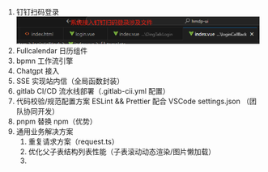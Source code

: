 1. 钉钉扫码登录
![](Knowledge_Skill/Images/49f41ee64911c45b83baf0dd1ef79ff%201.png)
2. Fullcalendar 日历组件
3. bpmn 工作流引擎
4. Chatgpt 接入
5. SSE 实现站内信（全局函数封装）
6. gitlab CI/CD 流水线部署（.gitlab-cii.yml 配置）
7. 代码校验/规范配置方案 ESLint && Prettier 配合 VSCode settings.json （团队协同开发）
8. pnpm 替换 npm（优势）
9. 通用业务解决方案
	1. 重复请求方案（request.ts）
	2. 优化父子表结构列表性能（子表滚动动态渲染/图片懒加载）
	3. 